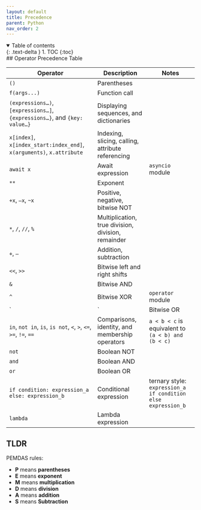 ```yaml
---
layout: default
title: Precedence
parent: Python
nav_order: 2
---
```


<details open markdown="block">
  <summary>
    Table of contents
  </summary>
  {: .text-delta }
1. TOC
{:toc}
</details>
## Operator Precedence Table

| Operator                                                     | Description                                        | Notes                                                        |
| ------------------------------------------------------------ | -------------------------------------------------- | ------------------------------------------------------------ |
| `()`                                                         | Parentheses                                        |                                                              |
| `f(args...)`                                                 | Function call                                      |                                                              |
| `(expressions…)`, `[expressions…]`, `{expressions…}`, and `{key: value…}` | Displaying sequences, and dictionaries             |                                                              |
| `x[index]`, `x[index_start:index_end]`, `x(arguments)`, `x.attribute` | Indexing, slicing, calling, attribute referencing  |                                                              |
| `await x`                                                    | Await expression                                   | `asyncio` module                                             |
| `**`                                                         | Exponent                                           |                                                              |
| `+x`, `–x`, `~x`                                             | Positive, negative, bitwise NOT                    |                                                              |
| `*`, `/`, `//`, `%`                                          | Multiplication, true division, division, remainder |                                                              |
| `+`, `–`                                                     | Addition, subtraction                              |                                                              |
| `<<`, `>>`                                                   | Bitwise left and right shifts                      |                                                              |
| `&`                                                          | Bitwise AND                                        |                                                              |
| `^`                                                          | Bitwise XOR                                        | `operator` module                                            |
| `|`                                                          | Bitwise OR                                         |                                                              |
| `in`, `not in`, `is`, `is not`, `<`, `>`, `<=`, `>=`, `!=`, `==` | Comparisons, identity, and membership operators    | `a < b < c` is equivalent to `(a < b) and (b < c)`           |
| `not`                                                        | Boolean NOT                                        |                                                              |
| `and`                                                        | Boolean AND                                        |                                                              |
| `or`                                                         | Boolean OR                                         |                                                              |
| `if condition: expression_a else: expression_b`              | Conditional expression                             | ternary style: <br>`expression_a if condition else expression_b` |
| `lambda`                                                     | Lambda expression                                  |                                                              |

## TLDR

PEMDAS rules:

- **P** means **parentheses**
- **E** means **exponent**
- **M** means **multiplication**
- **D** means **division**
- **A** means **addition**
- **S** means **Subtraction**